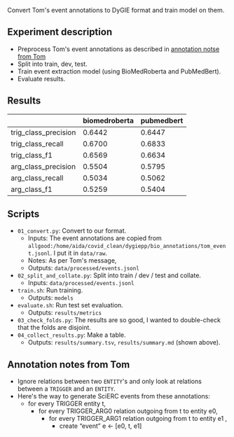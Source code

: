 Convert Tom's event annotations to DyGIE format and train model on them.


## Experiment description

- Preprocess Tom's event annotations as described in [annotation notse from Tom](#annotation-notes-from-tom)
- Split into train, dev, test.
- Train event extraction model (using BioMedRoberta and PubMedBert).
- Evaluate results.


## Results

|                      |   biomedroberta |   pubmedbert |
|----------------------|-----------------|--------------|
| trig_class_precision |          0.6442 |       0.6447 |
| trig_class_recall    |          0.6700 |       0.6833 |
| trig_class_f1        |          0.6569 |       0.6634 |
| arg_class_precision  |          0.5504 |       0.5795 |
| arg_class_recall     |          0.5034 |       0.5062 |
| arg_class_f1         |          0.5259 |       0.5404 |


## Scripts

- `01_convert.py`: Convert to our format.
  - Inputs: The event annotations are copied from `allgood:/home/aida/covid_clean/dygiepp/bio_annotations/tom_event.jsonl`. I put it in `data/raw`.
  - Notes: As per Tom's message,
  - Outputs: `data/processed/events.jsonl`
- `02_split_and_collate.py`: Split into train / dev / test and collate.
  - Inputs: `data/processed/events.jsonl`
- `train.sh`: Run training.
  - Outputs: `models`
- `evaluate.sh`: Run test set evaluation.
  - Outputs: `results/metrics`
- `03_check_folds.py`: The results are so good, I wanted to double-check that the folds are disjoint.
- `04_collect_results.py`: Make a table.
  - Outputs: `results/summary.tsv`, `results/summary.md` (shown above).


## Annotation notes from Tom

- Ignore relations between two `ENTITY`'s and only look at relations between a `TRIGGER` and an `ENTITY`.
- Here's the way to generate SciERC events from these annotations:
  - for every TRIGGER entity t,
    - for every  TRIGGER_ARG0 relation outgoing from t to entity e0,
      - for every  TRIGGER_ARG1 relation outgoing from t to entity e1 ,
        - create “event” e <- [e0, t, e1]
